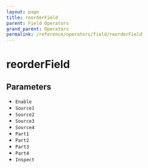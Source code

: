 ```yaml
---
layout: page
title: reorderField
parent: Field Operators
grand_parent: Operators
permalink: /reference/operators/field/reorderField
---
```


# reorderField

## Parameters

* `Enable`
* `Source1`
* `Source2`
* `Source3`
* `Source4`
* `Part1`
* `Part2`
* `Part3`
* `Part4`
* `Inspect`
